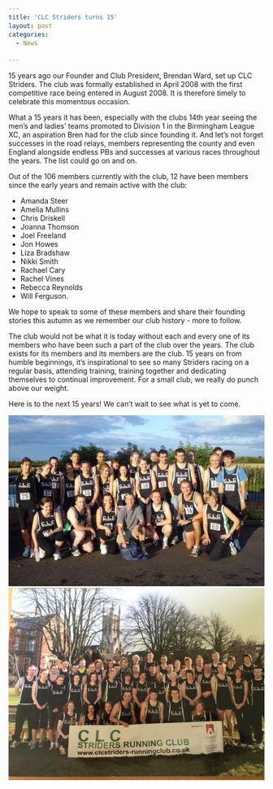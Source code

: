 ```yaml
---
title: 'CLC Striders turns 15'
layout: post
categories:
  - News

---
```


15 years ago our Founder and Club President, Brendan Ward, set up CLC Striders. The club was formally established in April 2008 with the first competitive race being entered in August 2008. It is therefore timely to celebrate this momentous occasion.

What a 15 years it has been, especially with the clubs 14th year seeing the men’s and ladies’ teams promoted to Division 1 in the Birmingham League XC, an aspiration Bren had for the club since founding it. And let’s not forget successes in the road relays, members representing the county and even England alongside endless PBs and successes at various races throughout the years. The list could go on and on.

Out of the 106 members currently with the club, 12 have been members since the early years and remain active with the club:

* Amanda Steer
* Amelia Mullins
* Chris Driskell
* Joanna Thomson
* Joel Freeland
* Jon Howes
* Liza Bradshaw
* Nikki Smith
* Rachael Cary
* Rachel Vines
* Rebecca Reynolds
* Will Ferguson.

We hope to speak to some of these members and share their founding stories this autumn as we remember our club history - more to follow.

The club would not be what it is today without each and every one of its members who have been such a part of the club over the years. The club exists for its members and its members are the club. 15 years on from humble beginnings, it’s inspirational to see so many Striders racing on a regular basis, attending training, training together and dedicating themselves to continual improvement. For a small club, we really do punch above our weight.

Here is to the next 15 years! We can’t wait to see what is yet to come.

![CLC Striders turns 15](/images/2023/09/2023-09-12-CLC-Striders-15-1.jpg "CLC Striders turns 15")
![CLC Striders turns 15](/images/2023/09/2023-09-12-CLC-Striders-15-2.jpg "CLC Striders turns 15")

